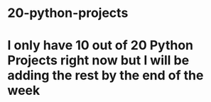 # 20-python-projects
# I only have 10 out of 20 Python Projects right now but I will be adding the rest by the end of the week
